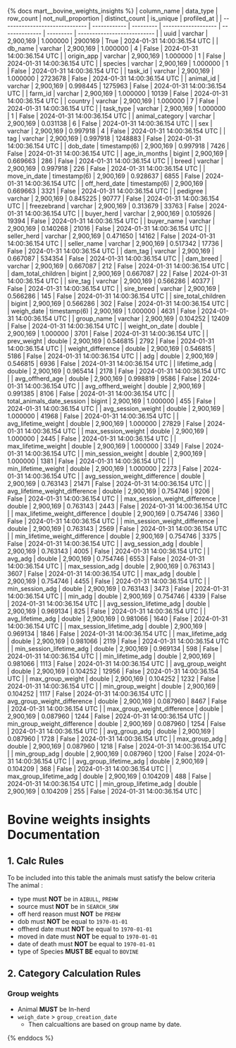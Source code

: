 {% docs mart__bovine_weights_insights %}
| column_name                    | data_type    | row_count | not_null_proportion | distinct_count | is_unique | profiled_at                 |
| ------------------------------ | ------------ | --------- | ------------------- | -------------- | --------- | --------------------------- |
| uuid                           | varchar      | 2,900,169 |            1.000000 |        2900169 |      True | 2024-01-31 14:00:36.154 UTC |
| db_name                        | varchar      | 2,900,169 |            1.000000 |              4 |     False | 2024-01-31 14:00:36.154 UTC |
| origin_app                     | varchar      | 2,900,169 |            1.000000 |              1 |     False | 2024-01-31 14:00:36.154 UTC |
| species                        | varchar      | 2,900,169 |            1.000000 |              1 |     False | 2024-01-31 14:00:36.154 UTC |
| task_id                        | varchar      | 2,900,169 |            1.000000 |        2723678 |     False | 2024-01-31 14:00:36.154 UTC |
| animal_id                      | varchar      | 2,900,169 |            0.998445 |        1275963 |     False | 2024-01-31 14:00:36.154 UTC |
| farm_id                        | varchar      | 2,900,169 |            1.000000 |          10139 |     False | 2024-01-31 14:00:36.154 UTC |
| country                        | varchar      | 2,900,169 |            1.000000 |              7 |     False | 2024-01-31 14:00:36.154 UTC |
| task_type                      | varchar      | 2,900,169 |            1.000000 |              1 |     False | 2024-01-31 14:00:36.154 UTC |
| animal_category                | varchar      | 2,900,169 |            0.031138 |              6 |     False | 2024-01-31 14:00:36.154 UTC |
| sex                            | varchar      | 2,900,169 |            0.997918 |              4 |     False | 2024-01-31 14:00:36.154 UTC |
| tag                            | varchar      | 2,900,169 |            0.997918 |        1248883 |     False | 2024-01-31 14:00:36.154 UTC |
| dob_date                       | timestamp(6) | 2,900,169 |            0.997918 |           7426 |     False | 2024-01-31 14:00:36.154 UTC |
| age_in_months                  | bigint       | 2,900,169 |            0.669663 |            286 |     False | 2024-01-31 14:00:36.154 UTC |
| breed                          | varchar      | 2,900,169 |            0.997918 |            226 |     False | 2024-01-31 14:00:36.154 UTC |
| move_in_date                   | timestamp(6) | 2,900,169 |            0.928637 |           6855 |     False | 2024-01-31 14:00:36.154 UTC |
| off_herd_date                  | timestamp(6) | 2,900,169 |            0.669663 |           3321 |     False | 2024-01-31 14:00:36.154 UTC |
| pedigree                       | varchar      | 2,900,169 |            0.845225 |          90777 |     False | 2024-01-31 14:00:36.154 UTC |
| freezebrand                    | varchar      | 2,900,169 |            0.313679 |          33763 |     False | 2024-01-31 14:00:36.154 UTC |
| buyer_herd                     | varchar      | 2,900,169 |            0.105926 |          19394 |     False | 2024-01-31 14:00:36.154 UTC |
| buyer_name                     | varchar      | 2,900,169 |            0.140268 |          21016 |     False | 2024-01-31 14:00:36.154 UTC |
| seller_herd                    | varchar      | 2,900,169 |            0.471650 |          14162 |     False | 2024-01-31 14:00:36.154 UTC |
| seller_name                    | varchar      | 2,900,169 |            0.517342 |          17736 |     False | 2024-01-31 14:00:36.154 UTC |
| dam_tag                        | varchar      | 2,900,169 |            0.667087 |         534354 |     False | 2024-01-31 14:00:36.154 UTC |
| dam_breed                      | varchar      | 2,900,169 |            0.667087 |            212 |     False | 2024-01-31 14:00:36.154 UTC |
| dam_total_children             | bigint       | 2,900,169 |            0.667087 |             22 |     False | 2024-01-31 14:00:36.154 UTC |
| sire_tag                       | varchar      | 2,900,169 |            0.566286 |          40377 |     False | 2024-01-31 14:00:36.154 UTC |
| sire_breed                     | varchar      | 2,900,169 |            0.566286 |            145 |     False | 2024-01-31 14:00:36.154 UTC |
| sire_total_children            | bigint       | 2,900,169 |            0.566286 |            302 |     False | 2024-01-31 14:00:36.154 UTC |
| weigh_date                     | timestamp(6) | 2,900,169 |            1.000000 |           4631 |     False | 2024-01-31 14:00:36.154 UTC |
| group_name                     | varchar      | 2,900,169 |            0.104252 |          12409 |     False | 2024-01-31 14:00:36.154 UTC |
| weight_on_date                 | double       | 2,900,169 |            1.000000 |           3701 |     False | 2024-01-31 14:00:36.154 UTC |
| prev_weight                    | double       | 2,900,169 |            0.546815 |           2792 |     False | 2024-01-31 14:00:36.154 UTC |
| weight_difference              | double       | 2,900,169 |            0.546815 |           5186 |     False | 2024-01-31 14:00:36.154 UTC |
| adg                            | double       | 2,900,169 |            0.546815 |           6936 |     False | 2024-01-31 14:00:36.154 UTC |
| lifetime_adg                   | double       | 2,900,169 |            0.965414 |           2178 |     False | 2024-01-31 14:00:36.154 UTC |
| avg_offherd_age                | double       | 2,900,169 |            0.998819 |           9586 |     False | 2024-01-31 14:00:36.154 UTC |
| avg_offherd_weight             | double       | 2,900,169 |            0.991385 |           8106 |     False | 2024-01-31 14:00:36.154 UTC |
| total_animals_date_session     | bigint       | 2,900,169 |            1.000000 |            455 |     False | 2024-01-31 14:00:36.154 UTC |
| avg_session_weight             | double       | 2,900,169 |            1.000000 |          41968 |     False | 2024-01-31 14:00:36.154 UTC |
| avg_lifetime_weight            | double       | 2,900,169 |            1.000000 |          27829 |     False | 2024-01-31 14:00:36.154 UTC |
| max_session_weight             | double       | 2,900,169 |            1.000000 |           2445 |     False | 2024-01-31 14:00:36.154 UTC |
| max_lifetime_weight            | double       | 2,900,169 |            1.000000 |           3349 |     False | 2024-01-31 14:00:36.154 UTC |
| min_session_weight             | double       | 2,900,169 |            1.000000 |           1381 |     False | 2024-01-31 14:00:36.154 UTC |
| min_lifetime_weight            | double       | 2,900,169 |            1.000000 |           2273 |     False | 2024-01-31 14:00:36.154 UTC |
| avg_session_weight_difference  | double       | 2,900,169 |            0.763143 |          21471 |     False | 2024-01-31 14:00:36.154 UTC |
| avg_lifetime_weight_difference | double       | 2,900,169 |            0.754746 |           9206 |     False | 2024-01-31 14:00:36.154 UTC |
| max_session_weight_difference  | double       | 2,900,169 |            0.763143 |           2443 |     False | 2024-01-31 14:00:36.154 UTC |
| max_lifetime_weight_difference | double       | 2,900,169 |            0.754746 |           3360 |     False | 2024-01-31 14:00:36.154 UTC |
| min_session_weight_difference  | double       | 2,900,169 |            0.763143 |           2569 |     False | 2024-01-31 14:00:36.154 UTC |
| min_lifetime_weight_difference | double       | 2,900,169 |            0.754746 |           3375 |     False | 2024-01-31 14:00:36.154 UTC |
| avg_session_adg                | double       | 2,900,169 |            0.763143 |           4005 |     False | 2024-01-31 14:00:36.154 UTC |
| avg_adg                        | double       | 2,900,169 |            0.754746 |           6553 |     False | 2024-01-31 14:00:36.154 UTC |
| max_session_adg                | double       | 2,900,169 |            0.763143 |           3607 |     False | 2024-01-31 14:00:36.154 UTC |
| max_adg                        | double       | 2,900,169 |            0.754746 |           4455 |     False | 2024-01-31 14:00:36.154 UTC |
| min_session_adg                | double       | 2,900,169 |            0.763143 |           3473 |     False | 2024-01-31 14:00:36.154 UTC |
| min_adg                        | double       | 2,900,169 |            0.754746 |           4339 |     False | 2024-01-31 14:00:36.154 UTC |
| avg_session_lifetime_adg       | double       | 2,900,169 |            0.969134 |            825 |     False | 2024-01-31 14:00:36.154 UTC |
| avg_lifetime_adg               | double       | 2,900,169 |            0.981066 |           1640 |     False | 2024-01-31 14:00:36.154 UTC |
| max_session_lifetime_adg       | double       | 2,900,169 |            0.969134 |           1846 |     False | 2024-01-31 14:00:36.154 UTC |
| max_lifetime_adg               | double       | 2,900,169 |            0.981066 |           2119 |     False | 2024-01-31 14:00:36.154 UTC |
| min_session_lifetime_adg       | double       | 2,900,169 |            0.969134 |            598 |     False | 2024-01-31 14:00:36.154 UTC |
| min_lifetime_adg               | double       | 2,900,169 |            0.981066 |           1113 |     False | 2024-01-31 14:00:36.154 UTC |
| avg_group_weight               | double       | 2,900,169 |            0.104252 |          12956 |     False | 2024-01-31 14:00:36.154 UTC |
| max_group_weight               | double       | 2,900,169 |            0.104252 |           1232 |     False | 2024-01-31 14:00:36.154 UTC |
| min_group_weight               | double       | 2,900,169 |            0.104252 |           1117 |     False | 2024-01-31 14:00:36.154 UTC |
| avg_group_weight_difference    | double       | 2,900,169 |            0.087960 |           8467 |     False | 2024-01-31 14:00:36.154 UTC |
| max_group_weight_difference    | double       | 2,900,169 |            0.087960 |           1244 |     False | 2024-01-31 14:00:36.154 UTC |
| min_group_weight_difference    | double       | 2,900,169 |            0.087960 |           1254 |     False | 2024-01-31 14:00:36.154 UTC |
| avg_group_adg                  | double       | 2,900,169 |            0.087960 |           1728 |     False | 2024-01-31 14:00:36.154 UTC |
| max_group_adg                  | double       | 2,900,169 |            0.087960 |           1218 |     False | 2024-01-31 14:00:36.154 UTC |
| min_group_adg                  | double       | 2,900,169 |            0.087960 |           1200 |     False | 2024-01-31 14:00:36.154 UTC |
| avg_group_lifetime_adg         | double       | 2,900,169 |            0.104209 |            368 |     False | 2024-01-31 14:00:36.154 UTC |
| max_group_lifetime_adg         | double       | 2,900,169 |            0.104209 |            488 |     False | 2024-01-31 14:00:36.154 UTC |
| min_group_lifetime_adg         | double       | 2,900,169 |            0.104209 |            255 |     False | 2024-01-31 14:00:36.154 UTC |

# **Bovine weights insights Documentation** 
## 1. Calc Rules    
To be included into this table the animals must satisfy the below criteria   
The animal :
-  type must **NOT** be in ```AIBULL```, ```PREHW```
-  source must **NOT** be in ```SEARCH_SRW```
-  off herd reason must **NOT** be ```PREHW```
-  dob must **NOT** be equal to ```1970-01-01```
-  offherd date must **NOT** be equal to ```1970-01-01```
-  moved in date must **NOT** be equal to ```1970-01-01```
-  date of death must **NOT** be equal to ```1970-01-01```
-  type of Species **MUST BE** equal to ```BOVINE```


## 2. Category  Calculation Rules

### Group weights
* Animal **MUST** be In-herd
* ```weigh_date``` > ```group_creation_date```
	* Then calcualtions are based on group name by date.

{% enddocs %}